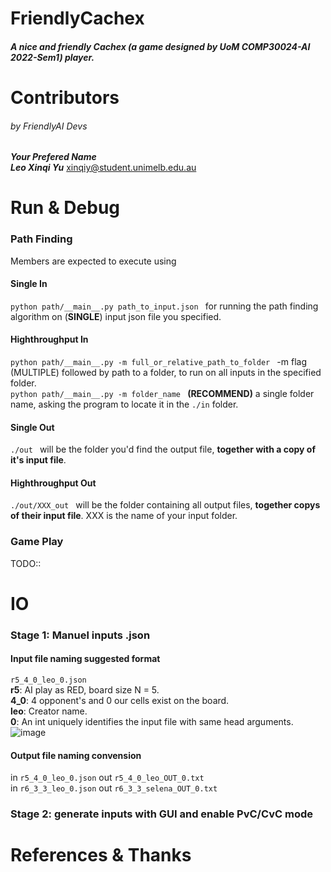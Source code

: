 # FriendlyCachex
##### A nice and friendly Cachex (a game designed by UoM COMP30024-AI 2022-Sem1) player.

# Contributors
###### by FriendlyAI Devs
___Your Prefered Name___  \
___Leo Xinqi Yu___ xinqiy@student.unimelb.edu.au

# Run & Debug
### Path Finding
Members are expected to execute using
#### Single In
``python path/__main__.py path_to_input.json `` for running the path finding algorithm on (**SINGLE**) input json file you specified.
#### Highthroughput In
``python path/__main__.py -m full_or_relative_path_to_folder `` -m flag (MULTIPLE) followed by path to a folder, to run on all inputs in the specified folder. \
``python path/__main__.py -m folder_name `` **(RECOMMEND)** a single folder name, asking the program to locate it in the ```./in``` folder.
#### Single Out
``./out `` will be the folder you'd find the output file, **together with a copy of it's input file**. 
#### Highthroughput Out
``./out/XXX_out `` will be the folder containing all output files, **together copys of their input file**. XXX is the name of your input folder. 


### Game Play
TODO::

# IO
### Stage 1: Manuel inputs .json
#### Input file naming suggested format
```r5_4_0_leo_0.json```  \
**r5**: AI play as RED, board size N = 5. \
**4_0**: 4 opponent's and 0 our cells exist on the board. \
**leo**: Creator name. \
**0**: An int uniquely identifies the input file with same head arguments. 
![image](https://user-images.githubusercontent.com/60214417/159122603-4dcdf00f-b61c-47ad-8036-f84bee62afdb.png)

#### Output file naming convension
in ```r5_4_0_leo_0.json``` out ```r5_4_0_leo_OUT_0.txt```  \
in ```r6_3_3_leo_0.json``` out ```r6_3_3_selena_OUT_0.txt``` 

### Stage 2: generate inputs with GUI and enable PvC/CvC mode


# References & Thanks
